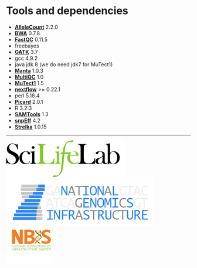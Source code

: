 # Tools and dependencies

- **[AlleleCount][allelecount-link]** 2.2.0
- **[BWA][bwa-link]** 0.7.8
- **[FastQC][fastqc-link]** 0.11.5
- freebayes
- **[GATK][gatk-link]** 3.7
- gcc 4.9.2
- java jdk 8 (we do need jdk7 for MuTect1)
- **[Manta][manta-link]** 1.0.3
- **[MultiQC][multiqc-link]** 1.0
- **[MuTect1][mutect1-link]** 1.5
- **[nextflow][nextflow-link]** >= 0.22.1
- perl 5.18.4
- **[Picard][picard-link]** 2.0.1
- R 3.2.3
- **[SAMTools][samtools-link]** 1.3
- **[snpEff][snpeff-link]** 4.2
- **[Strelka][strelka-link]** 1.0.15

--------------------------------------------------------------------------------

[![](images/SciLifeLab_logo.png "SciLifeLab")][scilifelab-link] [![](images/NGI-final-small.png "NGI")][ngi-link]
[![](doc/images/NBIS_logo.png "NBIS")][nbis-link]

[allelecount-link]: https://github.com/cancerit/alleleCount
[bwa-link]: https://github.com/lh3/bwa
[fastqc-link]: http://www.bioinformatics.babraham.ac.uk/projects/fastqc/
[gatk-link]: https://github.com/broadgsa/gatk-protected
[manta-link]: https://github.com/Illumina/manta
[multiqc-link]: https://github.com/ewels/MultiQC/
[mutect1-link]: https://github.com/broadinstitute/mutect
[nbis-link]: https://www.nbis.se/
[nextflow-link]: https://www.nextflow.io/
[ngi-link]: https://ngisweden.scilifelab.se/
[picard-link]: https://github.com/broadinstitute/picard
[samtools-link]: https://github.com/samtools/samtools
[scilifelab-link]: https://www.scilifelab.se/
[snpeff-link]: http://snpeff.sourceforge.net/
[strelka-link]: https://github.com/Illumina/strelka
